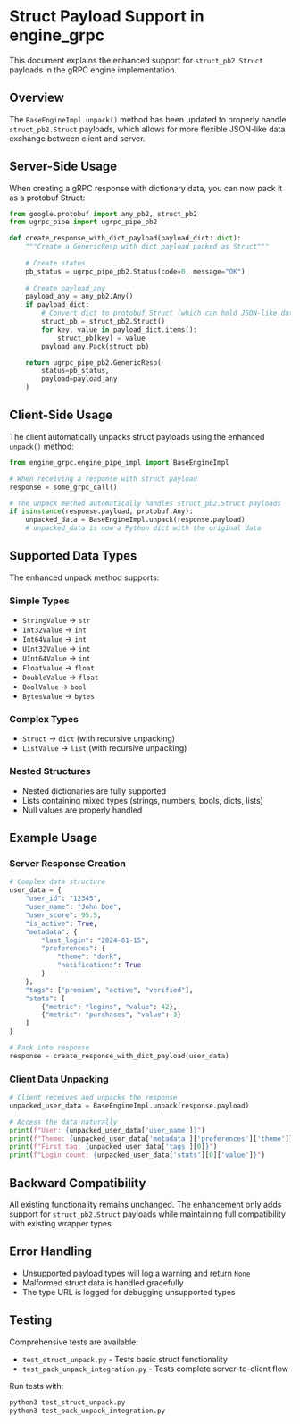 # Struct Payload Support in engine_grpc

This document explains the enhanced support for `struct_pb2.Struct` payloads in the gRPC engine implementation.

## Overview

The `BaseEngineImpl.unpack()` method has been updated to properly handle `struct_pb2.Struct` payloads, which allows for more flexible JSON-like data exchange between client and server.

## Server-Side Usage

When creating a gRPC response with dictionary data, you can now pack it as a protobuf Struct:

```python
from google.protobuf import any_pb2, struct_pb2
from ugrpc_pipe import ugrpc_pipe_pb2

def create_response_with_dict_payload(payload_dict: dict):
    """Create a GenericResp with dict payload packed as Struct"""
    
    # Create status
    pb_status = ugrpc_pipe_pb2.Status(code=0, message="OK")
    
    # Create payload_any
    payload_any = any_pb2.Any()
    if payload_dict:
        # Convert dict to protobuf Struct (which can hold JSON-like data)
        struct_pb = struct_pb2.Struct()
        for key, value in payload_dict.items():
            struct_pb[key] = value
        payload_any.Pack(struct_pb)

    return ugrpc_pipe_pb2.GenericResp(
        status=pb_status,
        payload=payload_any
    )
```

## Client-Side Usage

The client automatically unpacks struct payloads using the enhanced `unpack()` method:

```python
from engine_grpc.engine_pipe_impl import BaseEngineImpl

# When receiving a response with struct payload
response = some_grpc_call()

# The unpack method automatically handles struct_pb2.Struct payloads
if isinstance(response.payload, protobuf.Any):
    unpacked_data = BaseEngineImpl.unpack(response.payload)
    # unpacked_data is now a Python dict with the original data
```

## Supported Data Types

The enhanced unpack method supports:

### Simple Types
- `StringValue` → `str`
- `Int32Value` → `int`
- `Int64Value` → `int`
- `UInt32Value` → `int`
- `UInt64Value` → `int`
- `FloatValue` → `float`
- `DoubleValue` → `float`
- `BoolValue` → `bool`
- `BytesValue` → `bytes`

### Complex Types
- `Struct` → `dict` (with recursive unpacking)
- `ListValue` → `list` (with recursive unpacking)

### Nested Structures
- Nested dictionaries are fully supported
- Lists containing mixed types (strings, numbers, bools, dicts, lists)
- Null values are properly handled

## Example Usage

### Server Response Creation
```python
# Complex data structure
user_data = {
    "user_id": "12345",
    "user_name": "John Doe",
    "user_score": 95.5,
    "is_active": True,
    "metadata": {
        "last_login": "2024-01-15",
        "preferences": {
            "theme": "dark",
            "notifications": True
        }
    },
    "tags": ["premium", "active", "verified"],
    "stats": [
        {"metric": "logins", "value": 42},
        {"metric": "purchases", "value": 3}
    ]
}

# Pack into response
response = create_response_with_dict_payload(user_data)
```

### Client Data Unpacking
```python
# Client receives and unpacks the response
unpacked_user_data = BaseEngineImpl.unpack(response.payload)

# Access the data naturally
print(f"User: {unpacked_user_data['user_name']}")
print(f"Theme: {unpacked_user_data['metadata']['preferences']['theme']}")
print(f"First tag: {unpacked_user_data['tags'][0]}")
print(f"Login count: {unpacked_user_data['stats'][0]['value']}")
```

## Backward Compatibility

All existing functionality remains unchanged. The enhancement only adds support for `struct_pb2.Struct` payloads while maintaining full compatibility with existing wrapper types.

## Error Handling

- Unsupported payload types will log a warning and return `None`
- Malformed struct data is handled gracefully
- The type URL is logged for debugging unsupported types

## Testing

Comprehensive tests are available:
- `test_struct_unpack.py` - Tests basic struct functionality
- `test_pack_unpack_integration.py` - Tests complete server-to-client flow

Run tests with:
```bash
python3 test_struct_unpack.py
python3 test_pack_unpack_integration.py
```